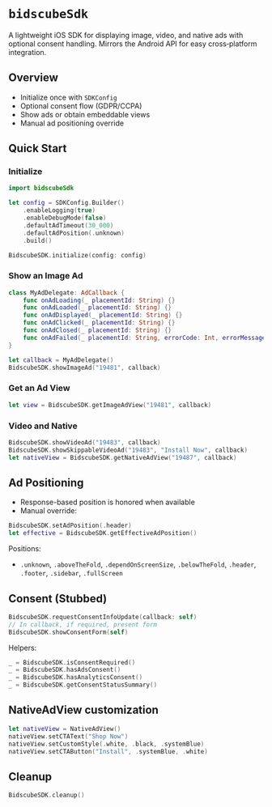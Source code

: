 # ``bidscubeSdk``

A lightweight iOS SDK for displaying image, video, and native ads with optional consent handling. Mirrors the Android API for easy cross‑platform integration.

## Overview

- Initialize once with `SDKConfig`
- Optional consent flow (GDPR/CCPA)
- Show ads or obtain embeddable views
- Manual ad positioning override

## Quick Start

### Initialize

```swift
import bidscubeSdk

let config = SDKConfig.Builder()
    .enableLogging(true)
    .enableDebugMode(false)
    .defaultAdTimeout(30_000)
    .defaultAdPosition(.unknown)
    .build()

BidscubeSDK.initialize(config: config)
```

### Show an Image Ad

```swift
class MyAdDelegate: AdCallback {
    func onAdLoading(_ placementId: String) {}
    func onAdLoaded(_ placementId: String) {}
    func onAdDisplayed(_ placementId: String) {}
    func onAdClicked(_ placementId: String) {}
    func onAdClosed(_ placementId: String) {}
    func onAdFailed(_ placementId: String, errorCode: Int, errorMessage: String) {}
}

let callback = MyAdDelegate()
BidscubeSDK.showImageAd("19481", callback)
```

### Get an Ad View

```swift
let view = BidscubeSDK.getImageAdView("19481", callback)
```

### Video and Native

```swift
BidscubeSDK.showVideoAd("19483", callback)
BidscubeSDK.showSkippableVideoAd("19483", "Install Now", callback)
let nativeView = BidscubeSDK.getNativeAdView("19487", callback)
```

## Ad Positioning

- Response-based position is honored when available
- Manual override:

```swift
BidscubeSDK.setAdPosition(.header)
let effective = BidscubeSDK.getEffectiveAdPosition()
```

Positions:
- `.unknown`, `.aboveTheFold`, `.dependOnScreenSize`, `.belowTheFold`, `.header`, `.footer`, `.sidebar`, `.fullScreen`

## Consent (Stubbed)

```swift
BidscubeSDK.requestConsentInfoUpdate(callback: self)
// In callback, if required, present form
BidscubeSDK.showConsentForm(self)
```

Helpers:

```swift
_ = BidscubeSDK.isConsentRequired()
_ = BidscubeSDK.hasAdsConsent()
_ = BidscubeSDK.hasAnalyticsConsent()
_ = BidscubeSDK.getConsentStatusSummary()
```

## NativeAdView customization

```swift
let nativeView = NativeAdView()
nativeView.setCTAText("Shop Now")
nativeView.setCustomStyle(.white, .black, .systemBlue)
nativeView.setCTAButton("Install", .systemBlue, .white)
```

## Cleanup

```swift
BidscubeSDK.cleanup()
```
